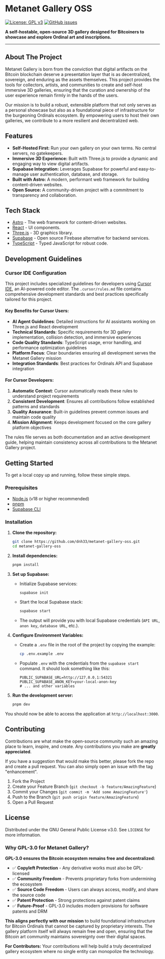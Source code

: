 # Metanet Gallery OSS

[![License: GPL v3](https://img.shields.io/badge/License-GPL%20v3-blue.svg)](https://www.gnu.org/licenses/gpl-3.0)
[![GitHub issues](https://img.shields.io/github/issues/dnh33/metanet-gallery-oss)](https://github.com/dnh33/metanet-gallery-oss/issues)

**A self-hostable, open-source 3D gallery designed for Bitcoiners to showcase and explore Ordinal art and inscriptions.**

---

## About The Project

Metanet Gallery is born from the conviction that digital artifacts on the Bitcoin blockchain deserve a presentation layer that is as decentralized, sovereign, and enduring as the assets themselves. This project provides the tools for collectors, artists, and communities to create and self-host immersive 3D galleries, ensuring that the curation and ownership of the user experience remain firmly in the hands of the users.

Our mission is to build a robust, extensible platform that not only serves as a personal showcase but also as a foundational piece of infrastructure for the burgeoning Ordinals ecosystem. By empowering users to host their own galleries, we contribute to a more resilient and decentralized web.

## Features

- **Self-Hosted First:** Run your own gallery on your own terms. No central servers, no gatekeepers.
- **Immersive 3D Experience:** Built with Three.js to provide a dynamic and engaging way to view digital artifacts.
- **Supabase Integration:** Leverages Supabase for powerful and easy-to-manage user authentication, database, and storage.
- **Built with Astro:** A modern, performant web framework for building content-driven websites.
- **Open Source:** A community-driven project with a commitment to transparency and collaboration.

## Tech Stack

- [Astro](https://astro.build/) - The web framework for content-driven websites.
- [React](https://react.dev/) - UI components.
- [Three.js](https://threejs.org/) - 3D graphics library.
- [Supabase](https://supabase.io/) - Open source Firebase alternative for backend services.
- [TypeScript](https://www.typescriptlang.org/) - Typed JavaScript for robust code.

## Development Guidelines

### Cursor IDE Configuration

This project includes specialized guidelines for developers using [Cursor IDE](https://cursor.sh/), an AI-powered code editor. The `.cursor/rules.md` file contains comprehensive development standards and best practices specifically tailored for this project.

#### Key Benefits for Cursor Users:

- **AI Agent Guidelines**: Detailed instructions for AI assistants working on Three.js and React development
- **Technical Standards**: Specific requirements for 3D gallery implementation, collision detection, and immersive experiences
- **Code Quality Standards**: TypeScript usage, error handling, and performance optimization guidelines
- **Platform Focus**: Clear boundaries ensuring all development serves the Metanet Gallery mission
- **Integration Standards**: Best practices for Ordinals API and Supabase integration

#### For Cursor Developers:

1. **Automatic Context**: Cursor automatically reads these rules to understand project requirements
2. **Consistent Development**: Ensures all contributions follow established patterns and standards
3. **Quality Assurance**: Built-in guidelines prevent common issues and maintain code quality
4. **Mission Alignment**: Keeps development focused on the core gallery platform objectives

The rules file serves as both documentation and an active development guide, helping maintain consistency across all contributions to the Metanet Gallery project.

## Getting Started

To get a local copy up and running, follow these simple steps.

### Prerequisites

- [Node.js](https://nodejs.org/) (v18 or higher recommended)
- [pnpm](https://pnpm.io/)
- [Supabase CLI](https://supabase.com/docs/guides/cli)

### Installation

1.  **Clone the repository:**
    ```sh
    git clone https://github.com/dnh33/metanet-gallery-oss.git
    cd metanet-gallery-oss
    ```

2.  **Install dependencies:**
    ```sh
    pnpm install
    ```

3.  **Set up Supabase:**
    - Initialize Supabase services:
      ```sh
      supabase init
      ```
    - Start the local Supabase stack:
      ```sh
      supabase start
      ```
    - The output will provide you with local Supabase credentials (`API URL`, `anon key`, `database URL`, etc.).

4.  **Configure Environment Variables:**
    - Create a `.env` file in the root of the project by copying the example:
      ```sh
      cp .env.example .env
      ```
    - Populate `.env` with the credentials from the `supabase start` command. It should look something like this:
      ```
      PUBLIC_SUPABASE_URL=http://127.0.0.1:54321
      PUBLIC_SUPABASE_ANON_KEY=your-local-anon-key
      # ... and other variables
      ```

5.  **Run the development server:**
    ```sh
    pnpm dev
    ```

You should now be able to access the application at `http://localhost:3000`.

## Contributing

Contributions are what make the open-source community such an amazing place to learn, inspire, and create. Any contributions you make are **greatly appreciated**.

If you have a suggestion that would make this better, please fork the repo and create a pull request. You can also simply open an issue with the tag "enhancement".

1.  Fork the Project
2.  Create your Feature Branch (`git checkout -b feature/AmazingFeature`)
3.  Commit your Changes (`git commit -m 'Add some AmazingFeature'`)
4.  Push to the Branch (`git push origin feature/AmazingFeature`)
5.  Open a Pull Request

## License

Distributed under the GNU General Public License v3.0. See `LICENSE` for more information.

### Why GPL-3.0 for Metanet Gallery?

**GPL-3.0 ensures the Bitcoin ecosystem remains free and decentralized:**

- ✅ **Copyleft Protection** - Any derivative works must also be GPL-licensed
- ✅ **Community Freedom** - Prevents proprietary forks from undermining the ecosystem
- ✅ **Source Code Freedom** - Users can always access, modify, and share the source code
- ✅ **Patent Protection** - Strong protections against patent claims
- ✅ **Future-Proof** - GPL-3.0 includes modern provisions for software patents and DRM

**This aligns perfectly with our mission** to build foundational infrastructure for Bitcoin Ordinals that cannot be captured by proprietary interests. The gallery platform itself will always remain free and open, ensuring that the Bitcoin art community maintains sovereignty over their digital spaces.

**For Contributors:** Your contributions will help build a truly decentralized gallery ecosystem where no single entity can monopolize the technology.
